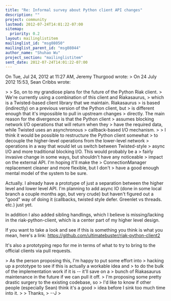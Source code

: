 ```yaml
---
title: "Re: Informal survey about Python client API changes"
description: ""
project: community
lastmod: 2012-07-24T14:01:22-07:00
sitemap:
  priority: 0.2
layout: mailinglistitem
mailinglist_id: "msg08050"
mailinglist_parent_id: "msg08044"
author_name: "Shuhao Wu"
project_section: "mailinglistitem"
sent_date: 2012-07-24T14:01:22-07:00
---
```



On Tue, Jul 24, 2012 at 11:27 AM, Jeremy Thurgood  wrote:
&gt; On 24 July 2012 15:53, Sean Cribbs  wrote:

&gt;
&gt; So, on to my grandiose plans for the future of the Python Riak client.
&gt; We're currently using a combination of this client and Riakasaurus,
&gt; which is a Twisted-based client library that we maintain. Riakasaurus
&gt; is based (indirectly) on a previous version of the Python client, but
&gt; is different enough that it's impossible to pull in upstream changes
&gt; directly. The main reason for the divergence is that the Python client
&gt; assumes blocking network I/O operations that will return when they
&gt; have the required data, while Twisted uses an asynchronous
&gt; callback-based I/O mechanism.
&gt;
&gt; I think it would be possible to restructure the Python client somewhat
&gt; to decouple the higher-level operations from the lower-level network
&gt; operations in a way that would let us switch between Twisted-style
&gt; async I/O and more traditional blocking I/O. This would probably be a
&gt; fairly invasive change in some ways, but shouldn't have any noticeable
&gt; impact on the external API. I'm hoping it'll make the
&gt; ConnectionManager replacement cleaner and more flexible, but I don't
&gt; have a good enough mental model of the system to be sure.

Actually. I already have a prototype of just a separation between the
higher level and lower level API. I'm planning to add async IO (done
in some local branch a couple months ago, but very crude) but haven't
figured out a "good" way of doing it (callbacks, twisted style defer.
Greenlet vs threads. etc.) just yet.

In addition I also added sibling handlings, which I believe is
missing/lacking in the riak-python-client, which is a center part of
my higher level design.

If you want to take a look and see if this is something you think is
what you mean, here's a link:
https://github.com/ultimatebuster/riak-python-client2

It's also a prototyping repo for me in terms of what to try to bring
to the official clients via pull requests.

&gt; As the person proposing this, I'm happy to put some effort into
&gt; hacking up a prototype to see if this is actually a workable idea and
&gt; to do the bulk of the implementation work if it is -- it'll save on a
&gt; bunch of Riakasaurus maintenance in the future if we can pull it off.
&gt; I'm proposing some pretty drastic surgery to the existing codebase, so
&gt; I'd like to know if other people (especially Sean) think it's a good
&gt; idea before I sink too much time into it.
&gt;
&gt; Thanks,
&gt; --J
&gt;

